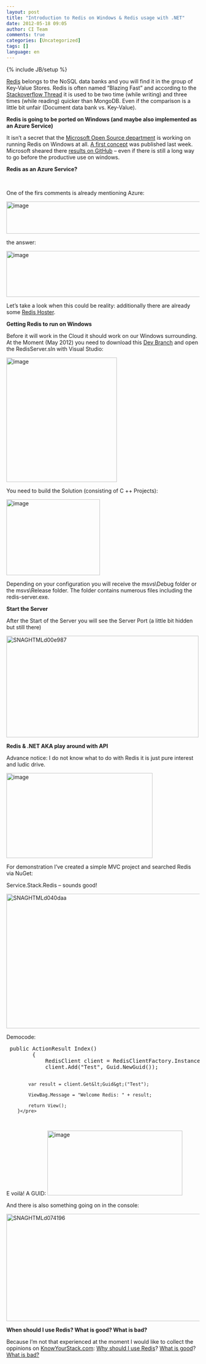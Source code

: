 ```yaml
---
layout: post
title: "Introduction to Redis on Windows & Redis usage with .NET"
date: 2012-05-18 09:05
author: CI Team
comments: true
categories: [Uncategorized]
tags: []
language: en
---
```

{% include JB/setup %}
&nbsp;

<strong> </strong>

<a href="http://redis.io/">Redis</a> belongs to the NoSQL data banks and you will find it in the group of Key-Value Stores. Redis is often named “Blazing Fast” and according to the <a href="http://stackoverflow.com/questions/5252577/how-much-faster-is-redis-than-mongodb">Stackoverflow Thread</a> it is used to be two time (while writing) and three times (while reading) quicker than MongoDB. Even if the comparison is a little bit unfair (Document data bank vs. Key-Value).

<strong>Redis is going to be ported on Windows (and maybe also implemented as an Azure Service)</strong>

<strong> </strong>

It isn’t a secret that the <a href="http://blogs.msdn.com/b/interoperability/archive/2012/04/12/announcing-one-more-way-microsoft-will-engage-with-the-open-source-and-standards-communities.aspx">Microsoft Open Source department</a> is working on running Redis on Windows at all. <a href="http://blogs.msdn.com/b/interoperability/archive/2012/04/26/here-s-to-the-first-release-from-ms-open-tech-redis-on-windows.aspx">A first concept</a> was published last week. Microsoft sheared there <a href="https://github.com/MSOpenTech/redis">results on GitHub</a> – even if there is still a long way to go before the productive use on windows.

<strong> </strong>

<strong>Redis as an Azure Service?</strong>

&nbsp;

One of the firs comments is already mentioning Azure:

<img style="background-image: none; padding-left: 0px; padding-right: 0px; padding-top: 0px; border: 0px;" title="image" src="{{BASE_PATH}}/assets/wp-images-de/image_thumb694.png" border="0" alt="image" width="586" height="84" />

the answer:

<img style="background-image: none; padding-left: 0px; padding-right: 0px; padding-top: 0px; border: 0px;" title="image" src="{{BASE_PATH}}/assets/wp-images-de/image_thumb695.png" border="0" alt="image" width="589" height="120" />

Let’s take a look when this could be reality: additionally there are already some <a href="http://www.cloudhostingguru.com/redis-server-hosting.php">Redis Hoster</a>.

<strong>Getting Redis to run on Windows</strong>

Before it will work in the Cloud it should work on our Windows surrounding. At the Moment (May 2012) you need to download this <a href="https://github.com/MSOpenTech/redis/tree/bksavecow">Dev Branch</a> and open the RedisServer.sln with Visual Studio:

<img style="background-image: none; padding-left: 0px; padding-right: 0px; padding-top: 0px; border: 0px;" title="image" src="{{BASE_PATH}}/assets/wp-images-de/image_thumb696.png" border="0" alt="image" width="288" height="325" />

You need to build the Solution (consisting of C ++ Projects):

<img style="background-image: none; padding-left: 0px; padding-right: 0px; padding-top: 0px; border: 0px;" title="image" src="{{BASE_PATH}}/assets/wp-images-de/image_thumb697.png" border="0" alt="image" width="244" height="198" />

Depending on your configuration you will receive the msvs\Debug folder or the msvs\Release folder. The folder contains numerous files including the redis-server.exe.

<strong>Start the Server</strong>

After the Start of the Server you will see the Server Port (a little bit hidden but still there)

<img style="background-image: none; padding-left: 0px; padding-right: 0px; padding-top: 0px; border: 0px;" title="SNAGHTMLd00e987" src="{{BASE_PATH}}/assets/wp-images-de/SNAGHTMLd00e987_thumb.png" border="0" alt="SNAGHTMLd00e987" width="501" height="265" />

<strong>Redis &amp; .NET AKA play around with API</strong>

<strong> </strong>

Advance notice: I do not know what to do with Redis it is just pure interest and ludic drive.

<img title="image" src="{{BASE_PATH}}/assets/wp-images-de/image_thumb698.png" border="0" alt="image" width="381" height="222" />

For demonstration I’ve created a simple MVC project and searched Redis via NuGet:

Service.Stack.Redis – sounds good!

<a href="{{BASE_PATH}}/assets/wp-images-en/SNAGHTMLd040daa.png"><img style="background-image: none; padding-left: 0px; padding-right: 0px; display: inline; padding-top: 0px; border: 0px;" title="SNAGHTMLd040daa" src="{{BASE_PATH}}/assets/wp-images-en/SNAGHTMLd040daa_thumb.png" border="0" alt="SNAGHTMLd040daa" width="508" height="351" /></a>

Democode:
<div id="scid:812469c5-0cb0-4c63-8c15-c81123a09de7:a24bbcbc-c0cb-4852-80a8-b8dec91387fd" class="wlWriterEditableSmartContent" style="margin: 0px; display: inline; float: none; padding: 0px;">
<pre class="c#"> public ActionResult Index()
        {
            RedisClient client = RedisClientFactory.Instance.CreateRedisClient("localhost",6379);
            client.Add("Test", Guid.NewGuid());

            var result = client.Get&lt;Guid&gt;("Test");

            ViewBag.Message = "Welcome Redis: " + result;

            return View();
        }</pre>
</div>
E voilà! A GUID:

<img style="background-image: none; padding-left: 0px; padding-right: 0px; padding-top: 0px; border: 0px;" title="image" src="{{BASE_PATH}}/assets/wp-images-de/image_thumb699.png" border="0" alt="image" width="352" height="169" />

And there is also something going on in the console:

<img style="background-image: none; padding-left: 0px; padding-right: 0px; padding-top: 0px; border: 0px;" title="SNAGHTMLd074196" src="{{BASE_PATH}}/assets/wp-images-de/SNAGHTMLd074196_thumb.png" border="0" alt="SNAGHTMLd074196" width="529" height="280" />

<strong>When should I use Redis? What is good? What is bad?</strong>

Because I’m not that experienced at the moment I would like to collect the oppinions on <a href="http://www.knowyourstack.com/what-is/redis">KnowYourStack.com</a>: <a href="http://www.knowyourstack.com/when-should-i-use/redis">Why should I use Redis</a>? <a href="http://www.knowyourstack.com/why/redis/rocks">What is good</a>? <a href="http://www.knowyourstack.com/why/redis/sucks">What is bad?</a>
